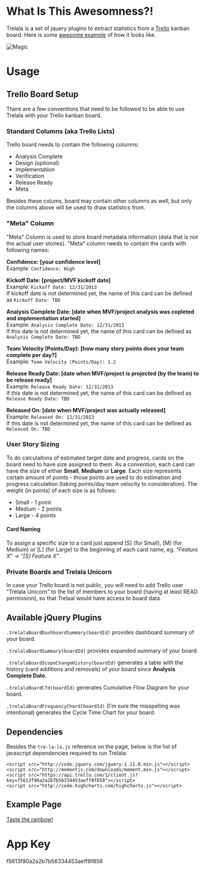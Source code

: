 # What Is This Awesomness?!

Trelala is a set of jquery plugins to extract statistics from a [Trello](http://trello.com/) kanban board. Here is some [awesome example](http://navinet.github.io/tre-la-la/tests/test.html) of how it looks like.

![Magic](http://reactiongifs.me/wp-content/uploads/2013/08/shia-labeouf-magic-gif.gif)

# Usage

## Trello Board Setup

There are a few conventions that need to be followed to be able to use Trelala with your Trello kanban board.

### Standard Columns (aka Trello Lists)

Trello board needs to contain the following columns:

- Analysis Complete
- Design (_optional_)
- Implementation
- Verification
- Release Ready
- Meta

Besides these colums, board may contain other columns as well, but only the columns above will be used to draw statistics from.

### "Meta" Column

"Meta" Column is used to store board metadata information (data that is not the actual user stories). "Meta" column needs to contain the cards with following names:

**Confidence: [your confidence level]**  
Example: `Confidence: High`

**Kickoff Date: [project/MVF kickoff date]**  
Example: `Kickoff Date: 12/31/2013`  
If kickoff date is not determined yet, the name of this card can be defined as `Kickoff Date: TBD`

**Analysis Complete Date: [date when MVF/project analysis was copleted and implementation started]**  
Example: `Analysis Complete Date: 12/31/2013`  
If this date is not determined yet, the name of this card can be defined as `Analysis Complete Date: TBD`

**Team Velocity (Points/Day): [how many story points does your team complete per day?]**  
Example: `Team Velocity (Points/Day): 1.2`  

**Release Ready Date: [date when MVF/project is projected (by the team) to be release ready]**  
Example: `Release Ready Date: 12/31/2013`  
If this date is not determined yet, the name of this card can be defined as `Release Ready Date: TBD`

**Released On: [date when MVF/project was actually released]**  
Example: `Released On: 12/31/2013`  
If this date is not determined yet, the name of this card can be defined as `Released On: TBD`

### User Story Sizing

To do calculaitons of estimated target date and progress, cards on the board need to have size assigned to them. As a convention, each card can have the size of either **Small**, **Medium** or **Large**. Each size represents certain amount of points - those points are used to do estimation and progress calculation (taking points/day team velocity to consideration). The weight (in points) of each size is as follows:

- Small - 1 point
- Medium - 2 points
- Large - 4 points

#### Card Naming

To assign a specific size to a card just append \[S\] (for Small), \[M\] (for Medium) or \[L\] (for Large) to the beginning of each card name, eg. _"Feature X" -> "[S] Feature X"_.

### Private Boards and Trelala Unicorn

In case your Trello board is not public, you will need to add Trello user "Trelala Unicorn" to the list of members to your board (having at least READ permission), so that Trelaal would have access to board data.

## Available jQuery Plugins

`.trelalaBoardDashboardSummary(boardId)` provides dashboard summary of your board.

`.trelalaBoardSummary(boardId)` provides expanded summary of your board.

`.trelalaBoardScopeChangeHistory(boardId)` generates a table with the history (card additions and removals) of your board since **Analysis Complete Date**.

`.trelalaBoardCfd(boardId)` generates Cumulative Flow Diagram for your board.

`.trelalaBoardFrequencyChard(boardId)` (I'm sure the misspelling was intentional) generates the Cycle Time Chart for your board.

## Dependencies

Besides the `tre-la-la.js` reference on the page, below is the list of javascript dependencies required to run Trelala:

    <script src="http://code.jquery.com/jquery-1.11.0.min.js"></script>
    <script src="http://momentjs.com/downloads/moment.min.js"></script>
    <script src="https://api.trello.com/1/client.js?key=f5613f90a2a2b7b56334453aeff8f858"></script>
    <script src="http://code.highcharts.com/highcharts.js"></script>

## Example Page

[Taste the rainbow!](http://navinet.github.io/tre-la-la/tests/test.html)

# App Key

f5613f90a2a2b7b56334453aeff8f858

